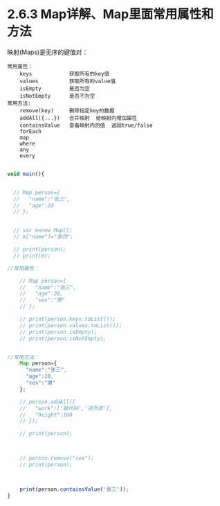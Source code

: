 # 2.6.3 Map详解、Map里面常用属性和方法

  映射(Maps)是无序的键值对：

    常用属性：
        keys            获取所有的key值
        values          获取所有的value值
        isEmpty         是否为空
        isNotEmpty      是否不为空
    常用方法:
        remove(key)     删除指定key的数据
        addAll({...})   合并映射  给映射内增加属性
        containsValue   查看映射内的值  返回true/false
        forEach   
        map
        where
        any
        every


```javascript

void main(){


  // Map person={
  //   "name":"张三",
  //   "age":20
  // };


  // var m=new Map();
  // m["name"]="李四";

  // print(person);
  // print(m);

//常用属性：

    // Map person={
    //   "name":"张三",
    //   "age":20,
    //   "sex":"男"
    // };

    // print(person.keys.toList());
    // print(person.values.toList());
    // print(person.isEmpty);
    // print(person.isNotEmpty);


//常用方法：
    Map person={
      "name":"张三",
      "age":20,
      "sex":"男"
    };

    // person.addAll({
    //   "work":['敲代码','送外卖'],
    //   "height":160
    // });

    // print(person);



    // person.remove("sex");
    // print(person);



    print(person.containsValue('张三'));
}

```
